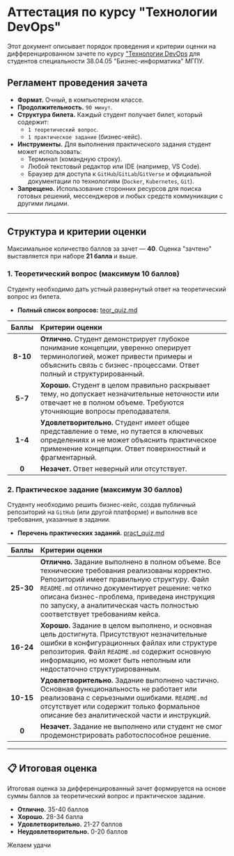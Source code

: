 # Аттестация по курсу "Технологии DevOps"

Этот документ описывает порядок проведения и критерии оценки на дифференцированном зачете по курсу ["Технологии DevOps](http://95.131.149.21/moodle/course/view.php?id=22) для студентов специальности 38.04.05 "Бизнес-информатика" МГПУ.

##  Регламент проведения зачета

-   **Формат.** Очный, в компьютерном классе.
-   **Продолжительность.** `90 минут`.
-   **Структура билета.** Каждый студент получает билет, который содержит:
    -   `1 теоретический вопрос`.
    -   `1 практическое задание` (бизнес-кейс).
-   **Инструменты.** Для выполнения практического задания студент может использовать:
    -   Терминал (командную строку).
    -   Любой текстовый редактор или IDE (например, VS Code).
    -   Браузер для доступа к `GitHub`/`GitLab`/`GitVerse` и официальной документации по технологиям (`Docker`, `Kubernetes`, `Git`).
-   **Запрещено.** Использование сторонних ресурсов для поиска готовых решений, мессенджеров и любых средств коммуникации с другими лицами.

---

##  Структура и критерии оценки

Максимальное количество баллов за зачет — **40**. Оценка "зачтено" выставляется при наборе **21 балла** и выше.

### 1. Теоретический вопрос (максимум 10 баллов)

Студенту необходимо дать устный развернутый ответ на теоретический вопрос из билета.

-   **Полный список вопросов:** [teor_quiz.md](teor_quiz.md)

| Баллы | Критерии оценки |
| :---: | :--- |
| **8-10** | **Отлично.** Студент демонстрирует глубокое понимание концепции, уверенно оперирует терминологией, может привести примеры и объяснить связь с бизнес-процессами. Ответ полный и структурированный. |
| **5-7** | **Хорошо.** Студент в целом правильно раскрывает тему, но допускает незначительные неточности или отвечает не в полном объеме. Требуются уточняющие вопросы преподавателя. |
| **1-4** | **Удовлетворительно.** Студент имеет общее представление о теме, но путается в ключевых определениях и не может объяснить практическое применение концепции. Ответ поверхностный и фрагментарный. |
| **0** | **Незачет.** Ответ неверный или отсутствует. |

### 2. Практическое задание (максимум 30 баллов)

Студенту необходимо решить бизнес-кейс, создав публичный репозиторий на `GitHub` (или другой платформе) и выполнив все требования, указанные в задании.

-   **Перечень практических заданий.** [pract_quiz.md](pract_quiz.md)

| Баллы | Критерии оценки |
| :---: | :--- |
| **25-30** | **Отлично.** Задание выполнено в полном объеме. Все технические требования реализованы корректно. Репозиторий имеет правильную структуру. Файл `README.md` отлично документирует решение: четко описана бизнес-проблема, приведена инструкция по запуску, а аналитическая часть полностью соответствует требованиям кейса. |
| **16-24** | **Хорошо.** Задание в целом выполнено, и основная цель достигнута. Присутствуют незначительные ошибки в конфигурационных файлах или структуре репозитория. Файл `README.md` содержит основную информацию, но может быть неполным или недостаточно структурированным. |
| **10-15** | **Удовлетворительно.** Задание выполнено частично. Основная функциональность не работает или реализована с серьезными ошибками. `README.md` отсутствует или содержит только формальное описание без аналитической части и инструкций. |
| **0** | **Незачет.** Задание не выполнено или студент не смог продемонстрировать работоспособное решение. |

---

## 📋 Итоговая оценка

Итоговая оценка за дифференцированный зачет формируется на основе суммы баллов за теоретический вопрос и практическое задание.

-   **Отлично.** 35-40 баллов
-   **Хорошо.** 28-34 балла
-   **Удовлетворительно.** 21-27 баллов
-   **Неудовлетворительно.** 0-20 баллов


Желаем удачи



